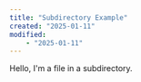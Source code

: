 ```yaml
---
title: "Subdirectory Example"
created: "2025-01-11"
modified: 
    - "2025-01-11"
---
```


Hello, I'm a file in a subdirectory.

